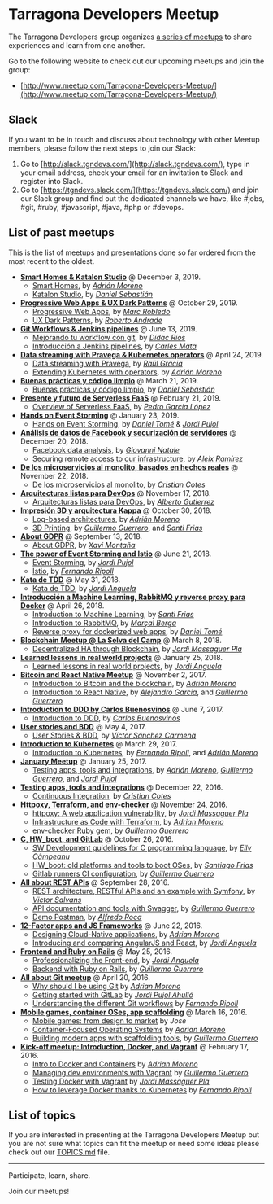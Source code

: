 # Tarragona Developers Meetup

The Tarragona Developers group organizes [a series of meetups](http://www.meetup.com/Tarragona-Developers-Meetup/) to share experiences and learn from one another.

Go to the following website to check out our upcoming meetups and join the group:

* [http://www.meetup.com/Tarragona-Developers-Meetup/](http://www.meetup.com/Tarragona-Developers-Meetup/)


## Slack

If you want to be in touch and discuss about technology with other Meetup members, please follow the next steps to join our Slack:

1. Go to [http://slack.tgndevs.com/](http://slack.tgndevs.com/), type in your email address, check your email for an invitation to Slack and register into Slack.
2. Go to [https://tgndevs.slack.com/](https://tgndevs.slack.com/) and join our Slack group and find out the dedicated channels we have, like #jobs, #git, #ruby, #javascript, #java, #php or #devops.


## List of past meetups

This is the list of meetups and presentations done so far ordered from the most recent to the oldest.

* **[Smart Homes & Katalon Studio](https://www.meetup.com/Tarragona-Developers-Meetup/events/266557369//)** @ December 3, 2019.
  * [Smart Homes](https://github.com/adrianmo/slides/raw/gh-pages/smart-homes/smart_homes.pdf), by *[Adrián Moreno](https://github.com/adrianmo)*
  * [Katalon Studio](#), by *[Daniel Sebastián](https://www.linkedin.com/in/danielesebastian/)*
* **[Progressive Web Apps & UX Dark Patterns](https://www.meetup.com/Tarragona-Developers-Meetup/events/265657835/)** @ October 29, 2019.
  * [Progressive Web Apps](https://github.com/tgndevs/meetup/raw/gh-pages/slides/PWA.pdf), by *[Marc Robledo](https://github.com/marcrobledo)*
  * [UX Dark Patterns](https://github.com/tgndevs/meetup/raw/gh-pages/slides/DarkPatterns.pdf), by *[Roberto Andrade](https://www.linkedin.com/in/robertoandradeperez/)*
* **[Git Workflows & Jenkins pipelines](https://www.meetup.com/Tarragona-Developers-Meetup/events/261826064/)** @ June 13, 2019.
  * [Mejorando tu workflow con git](#), by *[Dídac Ríos](https://github.com/didacrios)*
  * [Introducción a Jenkins pipelines](#), by *[Carles Mata](https://github.com/cmmata)*
* **[Data streaming with Pravega & Kubernetes operators](https://www.meetup.com/Tarragona-Developers-Meetup/events/260272030/)** @ April 24, 2019.
  * [Data streaming with Pravega](#), by *[Raúl Gracia](https://www.linkedin.com/in/raulgraciatinedo/)*
  * [Extending Kubernetes with operators](https://adrianmo.github.io/slides/k8s-operators/#/), by *[Adrián Moreno](https://github.com/adrianmo)*
* **[Buenas prácticas y código limpio](https://www.meetup.com/Tarragona-Developers-Meetup/events/259416765/)** @ March 21, 2019.
  * [Buenas prácticas y código limpio](#), by *[Daniel Sebastián](https://www.linkedin.com/in/danielesebastian/)*
* **[Presente y futuro de Serverless FaaS](https://www.meetup.com/Tarragona-Developers-Meetup/events/257895762/)** @ February 21, 2019.
  * [Overview of Serverless FaaS](https://github.com/tgndevs/meetup/raw/gh-pages/slides/faas_overview_pedro.pdf), by *[Pedro García López](http://pedrogarcialopez.es/)*
* **[Hands on Event Storming](https://www.meetup.com/Tarragona-Developers-Meetup/events/257666172/)** @ January 23, 2019.
  * [Hands on Event Storming](#), by *[Daniel Tomé](https://github.com/danitome24)* & *[Jordi Pujol](https://github.com/jpahullo)*
* **[Análisis de datos de Facebook y securización de servidores](https://www.meetup.com/Tarragona-Developers-Meetup/events/256645845/)** @ December 20, 2018.
  * [Facebook data analysis](#), by *[Giovanni Natale](https://www.linkedin.com/in/giovanni-natale-11394737/)*
  * [Securing remote access to our infrastructure](https://github.com/tgndevs/meetup/raw/gh-pages/slides/securing_remote_access.pdf), by *[Aleix Ramírez](https://www.linkedin.com/in/aleix-ram%C3%ADrez-baena-77b35a70/)*
* **[De los microservicios al monolito, basados en hechos reales](https://www.meetup.com/Tarragona-Developers-Meetup/events/254447535/)** @ November 22, 2018.
  * [De los microservicios al monolito](https://www.slideshare.net/RaY4cK/de-los-microservicios-al-monolito), by *[Cristian Cotes](https://github.com/Cotes)*
* **[Arquitecturas listas para DevOps](https://www.meetup.com/Tarragona-Developers-Meetup/events/256152957/)** @ November 17, 2018.
  * [Arquitecturas listas para DevOps](#), by *[Alberto Gutierrez](https://twitter.com/Guti_Mac)*
* **[Impresión 3D y arquitectura Kappa](https://www.meetup.com/Tarragona-Developers-Meetup/events/254381359/)** @ October 30, 2018.
  * [Log-based architectures](http://adrianmo.github.io/slides/log-architecture/), by *[Adrián Moreno](https://github.com/adrianmo)*
  * [3D Printing](https://docs.google.com/presentation/d/1XRucOycIgje1C5qwBrlGg_-7wBpEko6I9vkgBPxRSxQ/edit?usp=sharing), by *[Guillermo Guerrero](https://github.com/ryanfox1985)*, and *[Santi Frias](https://github.com/sfrias)*
* **[About GDPR](https://www.meetup.com/Tarragona-Developers-Meetup/events/254381124/)** @ September 13, 2018.
  * [About GDPR](https://es.slideshare.net/extern2000/about-gdpr-sobre-rgpd), by *[Xavi Montaña](https://twitter.com/fxmontana)*
* **[The power of Event Storming and Istio](https://www.meetup.com/Tarragona-Developers-Meetup/events/251019288/)** @ June 21, 2018.
  * [Event Storming](http://jpahullo.github.io/slides/eventstorming/), by *[Jordi Pujol](https://github.com/jpahullo)*
  * [Istio](#), by *[Fernando Ripoll](https://github.com/pipo02mix)*
* **[Kata de TDD](https://www.meetup.com/Tarragona-Developers-Meetup/events/249638584/)** @ May 31, 2018.
  * [Kata de TDD](https://www.slideshare.net/codiumteam/kata-de-tdd-by-jordi-anguela), by *[Jordi Anguela](https://github.com/jordianguela)*
* **[Introducción a Machine Learning, RabbitMQ y reverse proxy para Docker](https://www.meetup.com/Tarragona-Developers-Meetup/events/249638089/)** @ April 26, 2018.
  * [Introduction to Machine Learning](https://github.com/tgndevs/meetup/raw/gh-pages/slides/101_ML.pdf), by *[Santi Frias](https://github.com/sfrias)*
  * [Introduction to RabbitMQ](https://www.slideshare.net/MaralBerga/rabbitmq-tgndevs-meetup), by *[Marçal Berga](https://github.com/merciberga)*
  * [Reverse proxy for dockerized web apps](https://danitome24.github.io/meetup-nginx-reverseproxy/), by *[Daniel Tomé](https://github.com/danitome24)*
* **[Blockchain Meetup @ La Selva del Camp](https://www.meetup.com/Tarragona-Developers-Meetup/events/248102364/)** @ March 8, 2018.
  * [Decentralized HA through Blockchain](http://jordimassaguerpla.blogspot.com.es/2017/11/decentralized-ha.html), by *[Jordi Massaguer Pla](https://github.com/jordimassaguerpla)*
* **[Learned lessons in real world projects](https://www.meetup.com/Tarragona-Developers-Meetup/events/245637980/)** @ January 25, 2018.
  * [Learned lessons in real world projects](https://www.slideshare.net/codiumteam/learned-lessons-in-real-world-projects-by-jordi-anguela), by *[Jordi Anguela](https://github.com/jordianguela)*
* **[Bitcoin and React Native Meetup](https://www.meetup.com/Tarragona-Developers-Meetup/events/243770491/)** @ November 2, 2017.
  * [Introduction to Bitcoin and the blockchain](https://docs.google.com/presentation/d/e/2PACX-1vTCi-Vr5oPoCVv5CFZucIcYdjVtf5BgGP0Fq0yGanszgXRJpqJz0EGG0q7v53Y3jC5MMbjTKSMJurNF/pub), by *[Adrián Moreno](https://github.com/adrianmo)*
  * [Introduction to React Native](http://ryanfox1985.github.io/slides/reactnative101), by *[Alejandro Garcia](https://github.com/agrcrobles)*, and *[Guillermo Guerrero](https://github.com/ryanfox1985)*
* **[Introduction to DDD by Carlos Buenosvinos](https://www.meetup.com/Tarragona-Developers-Meetup/events/240393876/)** @ June 7, 2017.
  * [Introduction to DDD](https://www.youtube.com/watch?v=dDofYAOkpts), by *[Carlos Buenosvinos](https://twitter.com/buenosvinos)*
* **[User stories and BDD](https://www.meetup.com/Tarragona-Developers-Meetup/events/239405885/)** @ May 4, 2017.
  * [User Stories & BDD](https://docs.google.com/presentation/d/1PX05cpO2-V9hq9iWD9dNVYmj4Nydol3NMY0L8Q65bb8/pub), by *[Víctor Sánchez Carmena](https://twitter.com/vscarmena)*
* **[Introduction to Kubernetes](https://www.meetup.com/Tarragona-Developers-Meetup/events/238379684/)** @ March 29, 2017.
  * [Introduction to Kubernetes](http://adrianmo.github.io/slides/k8s-tgndevs), by *[Fernando Ripoll](https://github.com/pipo02mix)*, and *[Adrián Moreno](https://github.com/adrianmo)*
* **[January Meetup](https://www.meetup.com/Tarragona-Developers-Meetup/events/236985818/)** @ January 25, 2017.
  * [Testing apps, tools and integrations](https://tgndevs.github.io/superlists), by *[Adrián Moreno](https://github.com/adrianmo)*, *[Guillermo Guerrero](https://github.com/ryanfox1985)*, and *[Jordi Pujol](https://github.com/jpahullo)*
* **[Testing apps, tools and integrations](https://www.meetup.com/Tarragona-Developers-Meetup/events/236086896/)** @ December 22, 2016.
  * [Continuous Integration](https://github.com/tgndevs/meetup/raw/gh-pages/slides/ContinuousIntegration.pdf), by *[Cristian Cotes](https://github.com/Cotes)*
* **[Httpoxy, Terraform, and env-checker](https://www.meetup.com/Tarragona-Developers-Meetup/events/235569973/)** @ November 24, 2016.
  * [httpoxy: A web application vulnerability](https://drive.google.com/open?id=0B7IDcViGrJDOOTIwbmo4LXVVTkk), by *[Jordi Massaguer Pla](https://github.com/jordimassaguerpla)*
  * [Infrastructure as Code with Terraform](http://adrianmo.github.io/slides/terraform-tgndevs), by *[Adrian Moreno](https://github.com/adrianmo)*
  * [env-checker Ruby gem](https://github.com/ryanfox1985/env-checker), by *[Guillermo Guerrero](https://github.com/ryanfox1985)*
* **[C, HW_boot, and GitLab](https://www.meetup.com/Tarragona-Developers-Meetup/events/235065517/)** @ October 26, 2016.
  * [SW Development guidelines for C programming language](https://docs.google.com/presentation/d/1-VkEndrzHIdQS_jZlHRUjGnsINS5-rQRqZQYizglpAE/edit#slide=id.p3), by *[Elly Câmpeanu](https://www.linkedin.com/in/ellycampeanu)*
  * [HW_boot: old platforms and tools to boot OSes](http://sfrias.github.io/slides), by *[Santiago Frias](http://sfrias.github.io/slides)*
  * [Gitlab runners CI configuration](#), by *[Guillermo Guerrero](https://github.com/ryanfox1985)*
* **[All about REST APIs](http://www.meetup.com/Tarragona-Developers-Meetup/events/231684469/)** @ September 28, 2016.
  * [REST architecture, RESTful APIs and an example with Symfony](https://vsalvans.github.io/restapis), by *[Victor Salvans](https://github.com/vsalvans)*
  * [API documentation and tools with Swagger](http://ryanfox1985.github.io/slides/api_docs_tools), by *[Guillermo Guerrero](https://github.com/ryanfox1985)*
  * [Demo Postman](https://www.getpostman.com), by *[Alfredo Roca](https://github.com/AlfredoRoca)*
* **[12-Factor apps and JS Frameworks](http://www.meetup.com/Tarragona-Developers-Meetup/events/231684469/)** @ June 22, 2016.
  * [Designing Cloud-Native applications](http://adrianmo.github.io/slides/12factor), by *[Adrian Moreno](https://github.com/adrianmo)*
  * [Introducing and comparing AngularJS and React](http://www.slideshare.net/JordiAnguela/professionalizing-the-frontend), by *[Jordi Anguela](https://github.com/jordianguela)*
* **[Frontend and Ruby on Rails](http://www.meetup.com/Tarragona-Developers-Meetup/events/230835954/)** @ May 25, 2016.
  * [Professionalizing the Front-end](http://www.slideshare.net/JordiAnguela/professionalizing-the-frontend), by *[Jordi Anguela](https://github.com/jordianguela)*
  * [Backend with Ruby on Rails](http://ryanfox1985.github.io/slides/rails101/), by *[Guillermo Guerrero](https://github.com/ryanfox1985)*
* **[All about Git meetup](http://www.meetup.com/Tarragona-Developers-Meetup/events/229781981/)** @ April 20, 2016.
  * [Why should I be using Git](http://adrianmo.github.io/slides/whygit/) by *[Adrian Moreno](https://github.com/adrianmo)*
  * [Getting started with GitLab](http://jpahullo.github.io/slides/gitlab/) by *[Jordi Pujol Ahulló](https://github.com/jpahullo)*
  * [Understanding the different Git workflows](http://pipo02mix.github.io/slides/git-workflows.html) by *[Fernando Ripoll](https://github.com/pipo02mix)*
* **[Mobile games, container OSes, app scaffolding](http://www.meetup.com/Tarragona-Developers-Meetup/events/228972741/)** @ March 16, 2016.
  * [Mobile games: from design to market](http://juegosmovil.blogspot.es/) by *Jose*
  * [Container-Focused Operating Systems](http://adrianmo.github.io/slides/containeros/) by *[Adrian Moreno](https://github.com/adrianmo)*
  * [Building modern apps with scaffolding tools](http://ryanfox1985.github.io/slides/scaffolding_modern_apps/), by *[Guillermo Guerrero](https://github.com/ryanfox1985)*
* **[Kick-off meetup: Introduction, Docker, and Vagrant](http://www.meetup.com/Tarragona-Developers-Meetup/events/228350522/)** @ February 17, 2016.
  * [Intro to Docker and Containers](http://adrianmo.github.io/slides/docker101/) by *[Adrian Moreno](https://github.com/adrianmo)*
  * [Managing dev environments with Vagrant](http://ryanfox1985.github.io/slides/vagrant101/) by *[Guillermo Guerrero](https://github.com/ryanfox1985)*
  * [Testing Docker with Vagrant](https://drive.google.com/file/d/0B7IDcViGrJDOZ0VtUDlwYjNYaDg/view) by *[Jordi Massaguer Pla](https://github.com/jordimassaguerpla)*
  * [How to leverage Docker thanks to Kubernetes](https://docs.google.com/presentation/d/1MuWJUB_bMxU6WspA1zggNE0QP-03uVI-vqbdDS25kIs/pub?start=true&loop=false&delayms=60000) by *[Fernando Ripoll](https://github.com/pipo02mix)*


## List of topics

If you are interested in presenting at the Tarragona Developers Meetup but you are not sure what topics can fit the meetup or need some ideas please check out our [TOPICS.md](TOPICS.md) file.

---

Participate, learn, share.

Join our meetups!
